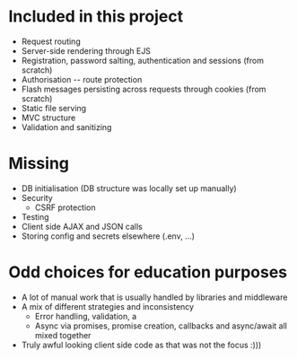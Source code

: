 # Included in this project

* Request routing
* Server-side rendering through EJS
* Registration, password salting, authentication and sessions (from scratch)
* Authorisation -- route protection
* Flash messages persisting across requests through cookies (from scratch)
* Static file serving
* MVC structure
* Validation and sanitizing

# Missing

* DB initialisation (DB structure was locally set up manually)
* Security
    * CSRF protection
* Testing
* Client side AJAX and JSON calls
* Storing config and secrets elsewhere (.env, ...)

# Odd choices for education purposes

* A lot of manual work that is usually handled by libraries and middleware
* A mix of different strategies and inconsistency
    * Error handling, validation, a
    * Async via promises, promise creation, callbacks and async/await all mixed together
* Truly awful looking client side code as that was not the focus :)))
